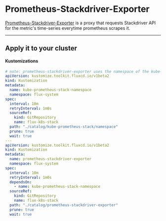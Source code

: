 # Prometheus-Stackdriver-Exporter
[Prometheus-Stackdriver-Exporter](https://github.com/prometheus-community/stackdriver_exporter) is a proxy that requests Stackdriver API for the metric's time-series everytime prometheus scrapes it.

---
## Apply it to your cluster
 
#### Kustomizations
```yaml
# note: prometheus-stackdriver-exporter uses the namespace of the kube-prometheus-stack, so this is optional
apiVersion: kustomize.toolkit.fluxcd.io/v1beta2
kind: Kustomization
metadata:
  name: kube-prometheus-stack-namespace
  namespace: flux-system
spec:
  interval: 10m
  retryInterval: 1m0s
  sourceRef:
    kind: GitRepository
    name: flux-k8s-stack
  path: "./catalog/kube-prometheus-stack/namespace"
  prune: true
  wait: true
---
apiVersion: kustomize.toolkit.fluxcd.io/v1beta2
kind: Kustomization
metadata:
  name: prometheus-stackdriver-exporter
  namespace: flux-system
spec:
  interval: 10m
  retryInterval: 1m0s
  dependsOn:
    - name: kube-prometheus-stack-namespace
  sourceRef:
    kind: GitRepository
    name: flux-k8s-stack
  path: "./catalog/prometheus-stackdriver-exporter"
  prune: true
  wait: true
```
